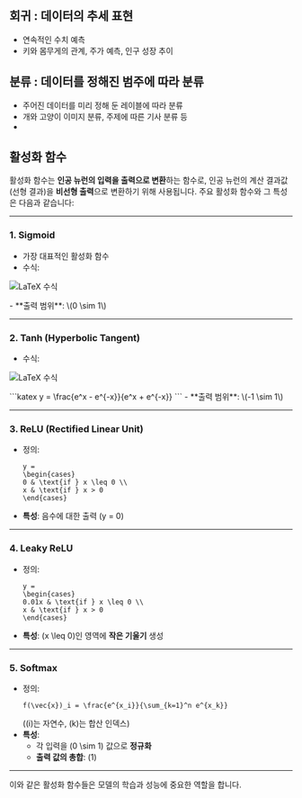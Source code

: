 ## 회귀 : 데이터의 추세 표현  
- 연속적인 수치 예측
- 키와 몸무게의 관계, 주가 예측, 인구 성장 추이  
## 분류 : 데이터를 정해진 범주에 따라 분류  
- 주어진 데이터를 미리 정해 둔 레이블에 따라 분류
- 개와 고양이 이미지 분류, 주제에 따른 기사 분류 등
- 
## 활성화 함수

활성화 함수는 **인공 뉴런의 입력을 출력으로 변환**하는 함수로, 인공 뉴런의 계산 결과값(선형 결과)을 **비선형 출력**으로 변환하기 위해 사용됩니다. 주요 활성화 함수와 그 특성은 다음과 같습니다:

---

### 1. **Sigmoid**
- 가장 대표적인 활성화 함수
- 수식:  
<p>
  <img src="https://latex.codecogs.com/png.latex?y%20%3D%20%5Cfrac%7B1%7D%7B1%20%2B%20e%5E%7B-x%7D%7D" alt="LaTeX 수식">
</p>
- **출력 범위**: \(0 \sim 1\)

---

### 2. **Tanh (Hyperbolic Tangent)**
- 수식:
<p>
  <img src="https://latex.codecogs.com/png.latex?y%20%3D%20%5Cfrac%7B1%7D%7B1%20%2B%20e%5E%7B-x%7D%7D" alt="LaTeX 수식">
</p>  
  ```katex
  y = \frac{e^x - e^{-x}}{e^x + e^{-x}}
  ```
- **출력 범위**: \(-1 \sim 1\)

---

### 3. **ReLU (Rectified Linear Unit)**
- 정의:  
  ```katex
  y = 
  \begin{cases} 
  0 & \text{if } x \leq 0 \\ 
  x & \text{if } x > 0 
  \end{cases}
  ```
- **특성**: 음수에 대한 출력 \(y = 0\)

---

### 4. **Leaky ReLU**
- 정의:  
  ```katex
  y = 
  \begin{cases} 
  0.01x & \text{if } x \leq 0 \\ 
  x & \text{if } x > 0 
  \end{cases}
  ```
- **특성**: \(x \leq 0\)인 영역에 **작은 기울기** 생성

---

### 5. **Softmax**
- 정의:  
  ```katex
  f(\vec{x})_i = \frac{e^{x_i}}{\sum_{k=1}^n e^{x_k}}
  ```
  (\(i\)는 자연수, \(k\)는 합산 인덱스)
- **특성**:  
  - 각 입력을 \(0 \sim 1\) 값으로 **정규화**  
  - **출력 값의 총합**: \(1\)

---

이와 같은 활성화 함수들은 모델의 학습과 성능에 중요한 역할을 합니다.
